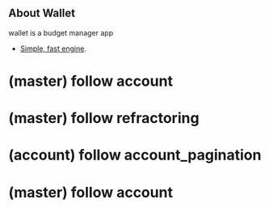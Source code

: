 ## About Wallet

wallet is a budget manager app
- [Simple, fast engine](https://wallet.nounext.com).
  
# (master) follow account  
# (master) follow refractoring
# (account) follow account_pagination 
# (master) follow account  